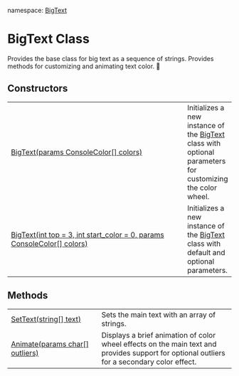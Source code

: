 namespace: <a href="https://github.com/redrithm/BigConsole/blob/master/documentation/BigText/NAMESPACE.md">BigText</a>
<h1 id="bigtext-class">BigText Class</h1>
Provides the base class for big text as a sequence of strings.  Provides methods for customizing and animating text color. &#x1F34E;

<h2>Constructors</h2>
<table>
<tbody>
<tr>
<td>
<a href="https://www.youtube.com/watch?v=vj-nuy82Tjw">
BigText(params ConsoleColor[] colors)
</a>
</td>
<td>
  Initializes a new instance of the <a href="#bigtext-class">BigText</a> class with optional parameters for customizing the color wheel.
</td>
</tr>
<tr>
<td width="511">
<a href="https://www.youtube.com/watch?v=vj-nuy82Tjw">
BigText(int top = 3, int start_color = 0, params ConsoleColor[] colors)
</a>
</td>
<td>
  Initializes a new instance of the <a href="#bigtext-class">BigText</a> class with default and optional parameters.
</td>
</tr>
</tbody>
</table>

<h2>Methods</h2>
<table>
<tbody>
<tr>
<td>
<a href="https://www.youtube.com/watch?v=vj-nuy82Tjw">SetText(string[] text)</a>
</td>
<td>
Sets the main text with an array of strings.
</td>
</tr>
<tr>
<td width="300">
<a href="https://www.youtube.com/watch?v=vj-nuy82Tjw">Animate(params char[] outliers)</a>
</td>
<td width="650">
Displays a brief animation of color wheel effects on the main text and provides support for optional outliers for a secondary color effect.
</td>
</tr>
</tbody>
</table>
